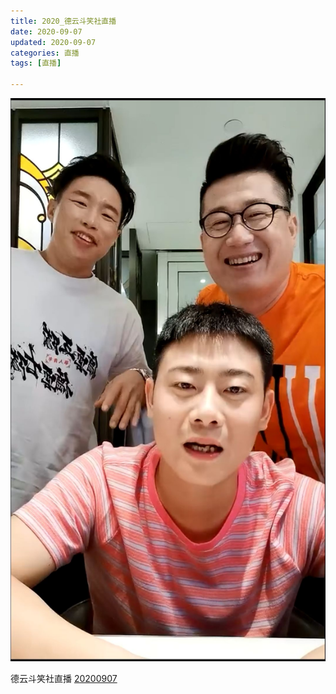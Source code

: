 ```yaml
---
title: 2020_德云斗笑社直播
date: 2020-09-07
updated: 2020-09-07
categories: 直播
tags: [直播]

---
```


![](https://raw.githubusercontent.com/rhenginium/image/main/qq_pic_merged_1616659321260.jpg)

德云斗笑社直播  [20200907 ](https://www.bilibili.com/video/BV1HK4y1a7id?p=1) 


